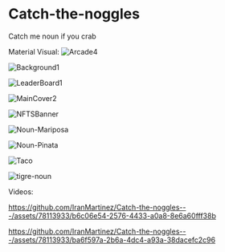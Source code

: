 # Catch-the-noggles
Catch me noun if you crab

Material Visual:
![Arcade4](https://github.com/IranMartinez/Catch-the-noggles---/assets/78113933/67869b70-30d9-4a95-9013-78decf377d74)

![Background1](https://github.com/IranMartinez/Catch-the-noggles---/assets/78113933/39ccddc3-d658-46cc-96df-ef2530d0848a)

![LeaderBoard1](https://github.com/IranMartinez/Catch-the-noggles---/assets/78113933/6f7b86fd-7ef3-4d85-abd7-4f0fed02689a)

![MainCover2](https://github.com/IranMartinez/Catch-the-noggles---/assets/78113933/382158cb-f1e4-4698-a2be-90c0c5b97995)

![NFTSBanner](https://github.com/IranMartinez/Catch-the-noggles---/assets/78113933/91f10162-b102-4274-bbda-e995cbb91bf8)

![Noun-Mariposa](https://github.com/IranMartinez/Catch-the-noggles---/assets/78113933/e78423e2-ff4f-4493-b528-dc0f6069bb2d)

![Noun-Pinata](https://github.com/IranMartinez/Catch-the-noggles---/assets/78113933/20f75153-3d9e-4552-8418-362ea3860ed5)

![Taco](https://github.com/IranMartinez/Catch-the-noggles---/assets/78113933/54628438-fab8-4b15-ac7c-552a013e3fc1)

![tigre-noun](https://github.com/IranMartinez/Catch-the-noggles---/assets/78113933/38ad5cc4-8314-42ae-80dd-44538783b4d6)

Videos:


https://github.com/IranMartinez/Catch-the-noggles---/assets/78113933/b6c06e54-2576-4433-a0a8-8e6a60fff38b


https://github.com/IranMartinez/Catch-the-noggles---/assets/78113933/ba6f597a-2b6a-4dc4-a93a-38dacefc2c96


